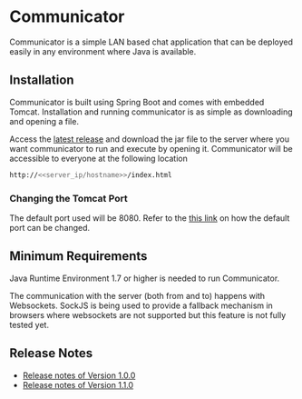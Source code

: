 # Communicator

Communicator is a simple LAN based chat application that can be deployed easily in any environment where Java is available. 

## Installation

Communicator is built using Spring Boot and comes with embedded Tomcat. Installation and running communicator is as simple as downloading and opening a file. 

Access the [latest release](https://github.com/arun92phoenix/communicator/releases/latest) and download the jar file to the server where you want communicator to run and execute by opening it. Communicator will be accessible to everyone at the following location

```sh
http://<<server_ip/hostname>>/index.html
```

### Changing the Tomcat Port

The default port used will be 8080. Refer to the [this link](http://docs.spring.io/spring-boot/docs/current-SNAPSHOT/reference/htmlsingle/#howto-change-the-http-port) on how the default port can be changed.

## Minimum Requirements

Java Runtime Environment 1.7 or higher is needed to run Communicator. 

The communication with the server (both from and to) happens with Websockets. SockJS is being used to provide a fallback mechanism in browsers where websockets are not supported but this feature is not fully tested yet.

## Release Notes
 - [Release notes of Version 1.0.0](https://github.com/arun92phoenix/communicator/releases/tag/v1.0.0)
 - [Release notes of Version 1.1.0](https://github.com/arun92phoenix/communicator/releases/tag/v1.1.0)
 
